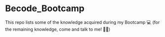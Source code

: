 # Becode_Bootcamp

This repo lists some of the knowledge acquired during my Bootcamp 💻
(for the remaining knowledge, come and talk to me! 🤵‍♂️)
